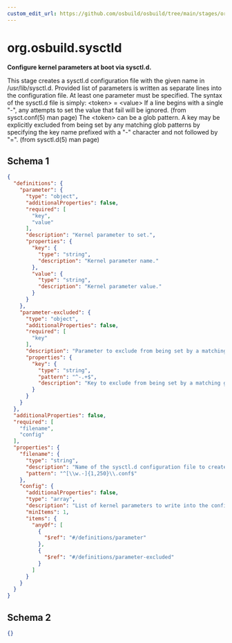 ```yaml
---
custom_edit_url: https://github.com/osbuild/osbuild/tree/main/stages/org.osbuild.sysctld.meta.json
---
```

# org.osbuild.sysctld
<!--
[//]: # ( DO NOT MODIFY THIS FILE! )
[//]: # ( This content is generated by `scripts/pull_osbuild_modules.py` )
[//]: # ( Rather change the source of this: https://github.com/osbuild/osbuild/tree/main/stages/org.osbuild.sysctld.meta.json )
-->

**Configure kernel parameters at boot via sysctl.d.**

This stage creates a sysctl.d configuration file with the given name in
/usr/lib/sysctl.d. Provided list of parameters is written as separate lines
into the configuration file. At least one parameter must be specified.
The syntax of the sysctl.d file is simply:
\<token\> = \<value\>
If a line begins with a single "-", any attempts to set the value that fail
will be ignored. (from sysct.conf(5) man page)
The \<token\> can be a glob pattern.
A key may be explicitly excluded from being set by any matching glob patterns
by specifying the key name prefixed with a "-" character and not followed
by "=". (from sysctl.d(5) man page)

## Schema 1

```json
{
  "definitions": {
    "parameter": {
      "type": "object",
      "additionalProperties": false,
      "required": [
        "key",
        "value"
      ],
      "description": "Kernel parameter to set.",
      "properties": {
        "key": {
          "type": "string",
          "description": "Kernel parameter name."
        },
        "value": {
          "type": "string",
          "description": "Kernel parameter value."
        }
      }
    },
    "parameter-excluded": {
      "type": "object",
      "additionalProperties": false,
      "required": [
        "key"
      ],
      "description": "Parameter to exclude from being set by a matching glob",
      "properties": {
        "key": {
          "type": "string",
          "pattern": "^-.+$",
          "description": "Key to exclude from being set by a matching glob"
        }
      }
    }
  },
  "additionalProperties": false,
  "required": [
    "filename",
    "config"
  ],
  "properties": {
    "filename": {
      "type": "string",
      "description": "Name of the sysctl.d configuration file to create.",
      "pattern": "^[\\w.-]{1,250}\\.conf$"
    },
    "config": {
      "additionalProperties": false,
      "type": "array",
      "description": "List of kernel parameters to write into the configuration file.",
      "minItems": 1,
      "items": {
        "anyOf": [
          {
            "$ref": "#/definitions/parameter"
          },
          {
            "$ref": "#/definitions/parameter-excluded"
          }
        ]
      }
    }
  }
}
```

## Schema 2

```json
{}
```

